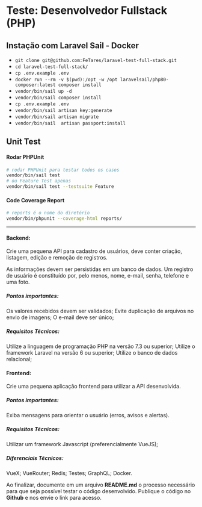 # Teste: Desenvolvedor Fullstack (PHP)

## Instação com Laravel Sail - Docker

- `git clone git@github.com:FeTares/laravel-test-full-stack.git`
- `cd laravel-test-full-stack/`
- `cp .env.example .env`
- `docker run --rm -v $(pwd):/opt -w /opt laravelsail/php80-composer:latest composer install`
- `vendor/bin/sail up -d`
- `vendor/bin/sail composer install`
- `cp .env.example .env`
- `vendor/bin/sail artisan key:generate`
- `vendor/bin/sail artisan migrate`
- `vendor/bin/sail  artisan passport:install`

## Unit Test

#### Rodar PHPUnit

```bash
# rodar PHPUnit para testar todos os casos
vendor/bin/sail test
# ou Feature Test apenas
vendor/bin/sail test --testsuite Feature
```

#### Code Coverage Report

```bash
# reports é o nome do diretório
vendor/bin/phpunit --coverage-html reports/
```

------------

#### Backend:
Crie uma pequena API para cadastro de usuários, deve conter criação, listagem, edição e remoção de registros.

As informações devem ser persistidas em um banco de dados. Um registro de usuário é constituído por, pelo menos, nome, e-mail, senha, telefone e uma foto. 

##### Pontos importantes:

Os valores recebidos devem ser validados;
Evite duplicação de arquivos no envio de imagens;
O e-mail deve ser único;

##### Requisitos Técnicos:

Utilize a linguagem de programação PHP na versão 7.3 ou superior;
Utilize o framework Laravel na versão 6 ou superior;
Utilize o banco de dados relacional;

#### Frontend:

Crie uma pequena aplicação frontend para utilizar a API desenvolvida.

##### Pontos importantes:

Exiba mensagens para orientar o usuário (erros, avisos e alertas).

##### Requisitos Técnicos:

Utilizar um framework Javascript (preferencialmente VueJS);

##### Diferenciais Técnicos:
VueX;
VueRouter;
Redis;
Testes;
GraphQL;
Docker.

Ao finalizar, documente em um arquivo **README.md** o processo necessário para que seja possível testar o código desenvolvido. Publique o código no **Github** e nos envie o link para acesso.

